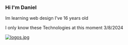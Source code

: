 ### Hi I'm Daniel

Im learning web design I've 16 years old 


I only know these Technologies at this moment 3/8/2024

[![logos.jpg](https://i.postimg.cc/LXyZNCny/logos.jpg)](https://postimg.cc/vgVBmv79)

